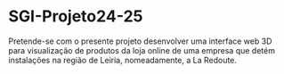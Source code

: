# SGI-Projeto24-25
Pretende-se com o presente projeto desenvolver uma interface web 3D para visualização de produtos da loja online de uma empresa que detém instalações na região de Leiria, nomeadamente, a La Redoute. 
